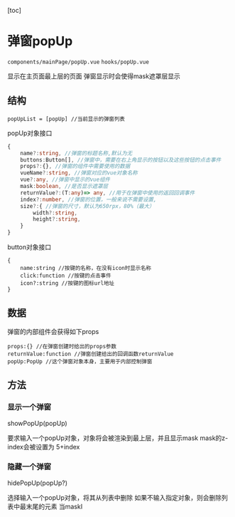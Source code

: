 [toc]

# 弹窗popUp

`components/mainPage/popUp.vue`
`hooks/popUp.vue`

显示在主页面最上层的页面
弹窗显示时会使得mask遮罩层显示

## 结构

~~~
popUpList = [popUp] //当前显示的弹窗列表
~~~

popUp对象接口

~~~ts
{
	name?:string, //弹窗的标题名称,默认为无
	buttons:Button[], //弹窗中，需要在右上角显示的按钮以及这些按钮的点击事件
	props?:{}, //弹窗的组件中需要使用的数据
	vueName?:string, //弹窗对应的vue对象名称
	vue?:any, //弹窗中显示的vue组件
	mask:boolean, //是否显示遮罩层
	returnValue?:(T:any)=> any, //用于在弹窗中使用的返回回调事件
	index?:number, //弹窗的位置，一般来说不需要设置,
	size?:{ //弹窗的尺寸，默认为650rpx，80%（最大）
		width?:string,
		height?:string,
	}
}
~~~

button对象接口

~~~
{
	name:string //按键的名称，在没有icon时显示名称
	click:function //按键的点击事件
	icon?:string //按键的图标url地址
}
~~~

## 数据

弹窗的内部组件会获得如下props

~~~
props:{} //在弹窗创建时给出的props参数
returnValue:function //弹窗创建给出的回调函数returnValue
popUp:PopUp //这个弹窗对象本身，主要用于内部控制弹窗
~~~



## 方法

### 显示一个弹窗

showPopUp(popUp)

要求输入一个popUp对象，对象将会被渲染到最上层，并且显示mask
mask的z-index会被设置为 5+index

### 隐藏一个弹窗

hidePopUp(popUp?)

选择输入一个popUp对象，将其从列表中删除
如果不输入指定对象，则会删除列表中最末尾的元素
当maskI
